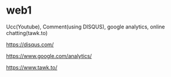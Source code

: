 # web1

Ucc(Youtube), Comment(using DISQUS), google analytics, online chatting(tawk.to)

https://disqus.com/

https://www.google.com/analytics/

https://www.tawk.to/
